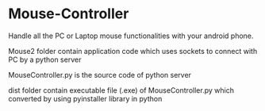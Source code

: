 # Mouse-Controller
Handle all the PC or Laptop mouse functionalities with your android phone.

Mouse2 folder contain application code which uses sockets to connect with PC by a python server

MouseController.py is the source code of python server

dist folder contain executable file (.exe) of MouseController.py which converted by using pyinstaller library in python
